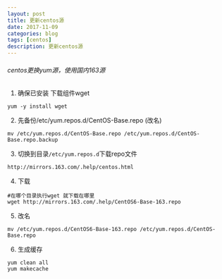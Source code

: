 ```yaml
---
layout: post
title: 更新centos源
date: 2017-11-09
categories: blog
tags: [centos]
description: 更新centos源
---
```



###### centos更换yum源，使用国内163源

1. 确保已安装 下载组件wget

```
yum -y install wget
```

2. 先备份/etc/yum.repos.d/CentOS-Base.repo (改名)

```
mv /etc/yum.repos.d/CentOS-Base.repo /etc/yum.repos.d/CentOS-Base.repo.backup
```

3. 切换到目录`/etc/yum.repos.d`下载repo文件

```
http://mirrors.163.com/.help/centos.html
```

4. 下载

```
#在哪个目录执行wget 就下载在哪里
wget http://mirrors.163.com/.help/CentOS6-Base-163.repo  
````

5. 改名

```
mv /etc/yum.repos.d/CentOS6-Base-163.repo /etc/yum.repos.d/CentOS-Base.repo
```

6. 生成缓存

```
yum clean all
yum makecache
```